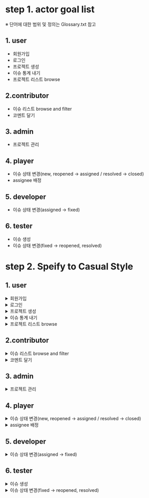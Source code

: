 
# step 1. actor goal list
※ 단어에 대한 범위 및 정의는 Glossary.txt 참고
## 1. user
* 회원가입
* 로그인
* 프로젝트 생성
* 이슈 통계 내기
* 프로젝트 리스트 browse

## 2.contributor
* 이슈 리스트 browse and filter
* 코멘트 달기
  
## 3. admin
* 프로젝트 관리
  
## 4. player
* 이슈 상태 변경(new, reopened -> assigned / resolved -> closed)
* assignee 배정
  
## 5. developer
* 이슈 상태 변경(assigned -> fixed)
  
## 6. tester
* 이슈 생성
* 이슈 상태 변경(fixed -> reopened, resolved)

# step 2. Speify to Casual Style
## 1. user
<details>
<summary>회원가입</summary>
  <ul>
    <li>Main Scenario</li>
    <p>
      1. 유저가 회원가입을 클릭하면 회원가입하는 장면으로 넘어간다. <br>
      2. 유저는 회원 가입 창에서 아이디랑 비밀번호를 입력한다. <br>
      3. 시스템은 입력 정보 검증 후, 회원가입을 승인한다. <br>
      (4. 가능하면 승인한 뒤, 로그인 창으로 다시 넘어간다) 
    </p>
    <li>Alternate Scenarios</li>
    <p>
      1-1. 회원 가입 장면으로 전환되지 않은 경우, 유저는 다시 회원가입을 클릭한다. <br>
      2-1. 입력 정보가 검증에 실패할 경우, 재입력을 받는다. <br>
     (4-1) 회원가입이 끝나고 로그인 화면으로 넘어가지 않을 경우, 홈버튼을 따로 마련해 초기 화면으로 넘어갈 수 있도록 한다.
    </p>
    <li>Test</li>
      <p> 1) Boss Test </p>
      <p>
      boss test 해보기
      </p>
      <p> 2) EBP Test </p>
      <p>
      EBP test 해보기
      </p>
      <p> 3) Size Test </p>
      <p>
      Size test 해보기
      </p>
  </ul>
</details>

<details>
<summary>로그인</summary>
  <ul>
    <li>Main Scenario</li>
    <p>
      1. 
    </p>
    <li>Alternate Scenarios</li>
    <p>
      1-1. 
    </p>
    <li>Test</li>
      <p> 1) Boss Test </p>
      <p>
      boss test 해보기
      </p>
      <p> 2) EBP Test </p>
      <p>
      EBP test 해보기
      </p>
      <p> 3) Size Test </p>
      <p>
      Size test 해보기
      </p>
  </ul>
</details>

<details>
<summary>프로젝트 생성</summary>
1. Main Scenario
2. Alternate Scenarios
3. Test
  - Boss Test
  - EBP Test
  - Size Test
</details>

<details>
<summary>이슈 통계 내기</summary>
1. Main Scenario
2. Alternate Scenarios
3. Test
  - Boss Test
  - EBP Test
  - Size Test
</details>

<details>
<summary>프로젝트 리스트 browse</summary>
1. Main Scenario
2. Alternate Scenarios
3. Test
  - Boss Test
  - EBP Test
  - Size Test
</details>

## 2.contributor
<details>
<summary>이슈 리스트 browse and filter</summary>
1. Main Scenario
2. Alternate Scenarios
3. Test
  - Boss Test
  - EBP Test
  - Size Test
</details>

<details>
<summary>코멘트 달기</summary>
1. Main Scenario
2. Alternate Scenarios
3. Test
  - Boss Test
  - EBP Test
  - Size Test
</details>

## 3. admin
<details>
<summary>프로젝트 관리</summary>
1. Main Scenario
2. Alternate Scenarios
3. Test
  - Boss Test
  - EBP Test
  - Size Test
</details>

## 4. player
<details>
<summary>이슈 상태 변경(new, reopened -> assigned / resolved -> closed)</summary>
<ul>
    <li>Preconditions</li>
    <p>
      1. User는 하나 이상의 Project에 player로 등록되어 있어야 한다.<br>
      2.해당 Project에는 하나 이상의 issue가 존재해야 한다.
    </p>
    <li>Main Scenario</li>
    <p>
      1. User는 화면에 뜬 Proejct 목록 중에서, 자신이 developer authority를 가지고 있는 Project를 선택합니다.<br>
      2. User는 Project의 issue list 중에서 issue 하나를 선택합니다.<br>
      3. User는 issue 정보 창에서 '상태 변경' 버튼을 눌러서 issue의 상태를 fixed에서 reopened/resolved로 변경합니다.<br>
      4. 변경하는 issue 상태에 대한 확인창을 살펴본 후, User는 확인 버튼을 누릅니다.<br>
      5. User는 변경된 issue 정보를 확인합니다.
    </p>
    <li>Alternate Scenarios</li>
    <p> 
      1-1/4-1/7-1. 서버로부터 응답이 없을 경우, '인터넷 연결 오류' 메세지를 출력합니다.<br>
      5-1. new/reopened/resolve 상태가 아닌 issue의 상태를 변경하려는 경우, 오류 메세지를 출력합니다.<br>
      5-2. assigned/closed 외의 상태로 issue의 상태를 변경하려는 경우, 오류 메세지를 출력합니다.
    </p>
    <li>Test</li>
      <p> 1) Boss Test </p>
      <p>
      boss test 해보기
      </p>
      <p> 2) EBP Test </p>
      <p>
      EBP test 해보기
      </p>
      <p> 3) Size Test </p>
      <p>
      Size test 해보기
      </p>
  </ul>
</details>

<details>
<summary>assignee 배정</summary>
<ul>
    <li>Preconditions</li>
    <p>
      1. User는 하나 이상의 Project에 player로 등록되어 있어야 한다.<br>
      2. 해당 Project에 등록된 developer가 최소 한 명 이상이여야 한다.<br>
      3. 해당 Project에 등록된 issue가 최소 한 개 이상이여야 한다.
    </p>
    <li>Main Scenario</li>
    <p>
      1. User는 화면에 뜬 Proejct 목록 중에서, 자신이 player authority를 가지고 있는 Project를 선택합니다.<br>
      2. User는 Project의 issue list 중에서 issue 하나를 선택합니다.<br>
      3. User는 issue 정보 창에서 'assignee 배정' 버튼을 누릅니다.<br>
      4. User는 developer list 중에서 해당 issue의 assignee로 배정할 developer를 선택하고 'assignee 배정하기' 버튼을 누릅니다.<br>
      5. Issue 정보에서 선택한 developer가 assignee로 배정된 것을 확인합니다.
    </p>
    <li>Alternate Scenarios</li>
    <p> 
      8-1. 서버 상에 등록된 해당 프로젝트의 player/developer id와 매칭되는 id가 없을 경우, 권한 오류 메세지를 출력합니다.
    </p>
    <li>Test</li>
      <p> 1) Boss Test </p>
      <p>
      boss test 해보기
      </p>
      <p> 2) EBP Test </p>
      <p>
      EBP test 해보기
      </p>
      <p> 3) Size Test </p>
      <p>
      Size test 해보기
      </p>
  </ul>
</details>
  
## 5. developer
<details>
<summary>이슈 상태 변경(assigned -> fixed)</summary>
<ul>
    <li>Preconditions</li>
    <p>
      1. User는 하나 이상의 Project에 developer로 등록되어 있어야 한다.<br>
      2.해당 Project에는 하나 이상의 issue가 존재해야 한다.
    </p>
    <li>Main Scenario</li>
    <p>
      1. User는 화면에 뜬 Proejct 목록 중에서, 자신이 developer authority를 가지고 있는 Project를 선택합니다.<br>
      2. User는 Project의 issue list 중에서 issue 하나를 선택합니다.<br>
      3. User는 issue 정보 창에서 '상태 변경' 버튼을 눌러서 issue의 상태를 fixed에서 reopened/resolved로 변경합니다.<br>
      4. 변경하는 issue 상태에 대한 확인창을 살펴본 후, User는 확인 버튼을 누릅니다.<br>
      5. User는 변경된 issue 정보를 확인합니다.
    </p>
    <li>Alternate Scenarios</li>
    <p> 
      1-1/4-1/7-1. 서버로부터 응답이 없을 경우, '인터넷 연결 오류' 메세지를 출력합니다.<br>
      5-1. assigned 상태가 아닌 issue의 상태를 변경하려는 경우, 오류 메세지를 출력합니다.<br>
      5-2. fixed 외의 상태로 issue의 상태를 변경하려는 경우, 오류 메세지를 출력합니다.
    </p>
    <li>Test</li>
      <p> 1) Boss Test </p>
      <p>
      boss test 해보기
      </p>
      <p> 2) EBP Test </p>
      <p>
      EBP test 해보기
      </p>
      <p> 3) Size Test </p>
      <p>
      Size test 해보기
      </p>
  </ul>
</details>
  
## 6. tester
<details>
<summary>이슈 생성</summary>
<ul>
    <li>Preconditions</li>
    <p>
      1. User는 하나 이상의 Project에 tester로 등록되어 있어야 한다.
    </p>
    <li>Main Scenario</li>
    <p>
      1. User는 Proejct 목록 중에서, tester authority를 가지고 있는 Project를 선택합니다.<br>
      2. User는 Project 창에서 'issue 생성하기' 버튼을 누릅니다.<br>
      3. User는 issue 생성 창에서, issue name, description 등의 필요한 정보를 작성한 후, '생성하기' 버튼을 누릅니다.<br>
      4. 화면에서 새로 생성된 issue를 확인합니다
    </p>
    <li>Alternate Scenarios</li>
    <p> 
      2-1/3-1. 해당 프로젝트의 tester 권한이 없는 경우, 권한 오류 메세지를 출력합니다.
      3-2. 필요한 정보가 부족한 경우, 경고창을 띄웁니다.
    </p>
    <li>Test</li>
      <p> 1) Boss Test </p>
      <p>
      boss test 해보기
      </p>
      <p> 2) EBP Test </p>
      <p>
      EBP test 해보기
      </p>
      <p> 3) Size Test </p>
      <p>
      Size test 해보기
      </p>
  </ul>
</details>

<details>
<summary>이슈 상태 변경(fixed -> reopened, resolved)</summary>
<ul>
    <li>Preconditions</li>
    <p>
      1. User는 하나 이상의 Project에 tester로 등록되어 있어야 한다.<br>
      2.해당 Project에는 하나 이상의 issue가 존재해야 한다.
    </p>
    <li>Main Scenario</li>
    <p>
      1. User는 화면에 뜬 Proejct 목록 중에서, 자신이 tester authority를 가지고 있는 Project를 선택합니다.<br>
      2. User는 Project의 issue list 중에서 issue 하나를 선택합니다.<br>
      3. User는 issue 정보 창에서 '상태 변경' 버튼을 눌러서 issue의 상태를 fixed에서 reopened/resolved로 변경합니다.<br>
      4. 변경하는 issue 상태에 대한 확인창을 살펴본 후, User는 확인 버튼을 누릅니다.<br>
      5. User는 변경된 issue 정보를 확인합니다.
    </p>
    <li>Alternate Scenarios</li>
    <p> 
      1-1/4-1/7-1. 서버로부터 응답이 없을 경우, '인터넷 연결 오류' 메세지를 출력합니다.<br>
      5-1. fixed 상태가 아닌 issue의 상태를 변경하려는 경우, 오류 메세지를 출력합니다.<br>
      5-2. reopened/resolved 외의 상태로 issue의 상태를 변경하려는 경우, 오류 메세지를 출력합니다.
    </p>
    <li>Test</li>
      <p> 1) Boss Test </p>
      <p>
      boss test 해보기
      </p>
      <p> 2) EBP Test </p>
      <p>
      EBP test 해보기
      </p>
      <p> 3) Size Test </p>
      <p>
      Size test 해보기
      </p>
  </ul>
</details>
